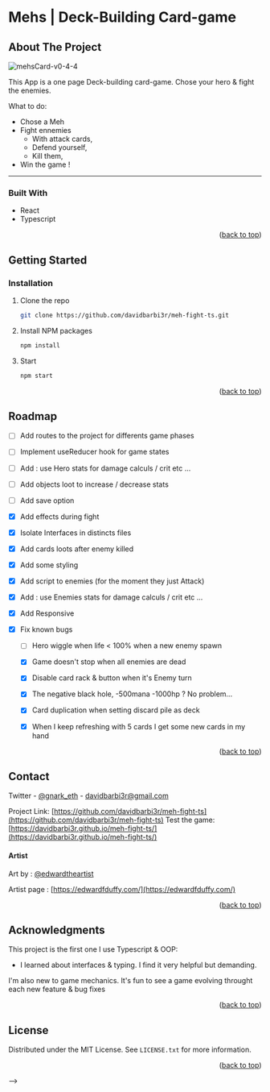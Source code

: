 # Mehs | Deck-Building Card-game 

<!-- ABOUT THE PROJECT -->
## About The Project

![mehsCard-v0-4-4](https://user-images.githubusercontent.com/96946497/181690508-b54b950a-8684-4683-a578-b54f60f4d508.png)

This App is a one page Deck-building card-game. Chose your hero & fight the enemies.

What to do:
* Chose a Meh
* Fight ennemies 
  * With attack cards, 
  * Defend yourself, 
  * Kill them,
* Win the game !

-----
### Built With

* React
* Typescript
 
<p align="right">(<a href="#top">back to top</a>)</p>



<!-- GETTING STARTED -->
## Getting Started


### Installation

1. Clone the repo
   ```sh
   git clone https://github.com/davidbarbi3r/meh-fight-ts.git
   ```
2. Install NPM packages
   ```sh
   npm install
   ```
3. Start
   ```sh
   npm start
   ```

<p align="right">(<a href="#top">back to top</a>)</p>


<!-- ROADMAP -->
## Roadmap

- [ ] Add routes to the project for differents game phases
- [ ] Implement useReducer hook for game states
- [ ] Add : use Hero stats for damage calculs / crit etc ...
- [ ] Add objects loot to increase / decrease stats
- [ ] Add save option
- [X] Add effects during fight
- [X] Isolate Interfaces in distincts files
- [X] Add cards loots after enemy killed
- [X] Add some styling
- [X] Add script to enemies (for the moment they just Attack)
- [X] Add : use Enemies stats for damage calculs / crit etc ...
- [X] Add Responsive


- [X] Fix known bugs
  - [ ] Hero wiggle when life < 100% when a new enemy spawn
  - [X] Game doesn't stop when all enemies are dead
  - [X] Disable card rack & button when it's Enemy turn
  - [X] The negative black hole, -500mana -1000hp ? No problem...
  - [X] Card duplication when setting discard pile as deck
  - [X] When I keep refreshing with 5 cards I get some new cards in my hand  


<p align="right">(<a href="#top">back to top</a>)</p>


<!-- CONTACT -->
## Contact

Twitter - [@gnark_eth]([https://twitter.com/gnark_eth]) - davidbarbi3r@gmail.com

Project Link: [https://github.com/davidbarbi3r/meh-fight-ts](https://github.com/davidbarbi3r/meh-fight-ts)
Test the game: [https://davidbarbi3r.github.io/meh-fight-ts/](https://davidbarbi3r.github.io/meh-fight-ts/)

#### Artist
Art by : [@edwardtheartist](https://twitter.com/edwardtheartist)

Artist page : [https://edwardfduffy.com/](https://edwardfduffy.com/)

<p align="right">(<a href="#top">back to top</a>)</p>


<!-- ACKNOWLEDGMENTS -->
## Acknowledgments

This project is the first one I use Typescript & OOP: 
- I learned about interfaces & typing. I find it very helpful but demanding. 

I'm also new to game mechanics. It's fun to see a game evolving throught each new feature & bug fixes

<p align="right">(<a href="#top">back to top</a>)</p>


<!-- CONTRIBUTING 
## Contributing

Contributions are what make the open source community such an amazing place to learn, inspire, and create. Any contributions you make are **greatly appreciated**.

If you have a suggestion that would make this better, please fork the repo and create a pull request. You can also simply open an issue with the tag "enhancement".
Don't forget to give the project a star! Thanks again!

1. Fork the Project
2. Create your Feature Branch (`git checkout -b feature/AmazingFeature`)
3. Commit your Changes (`git commit -m 'Add some AmazingFeature'`)
4. Push to the Branch (`git push origin feature/AmazingFeature`)
5. Open a Pull Request

<p align="right">(<a href="#top">back to top</a>)</p>



<!-- LICENSE -->
## License

Distributed under the MIT License. See `LICENSE.txt` for more information.

<p align="right">(<a href="#top">back to top</a>)</p>-->






